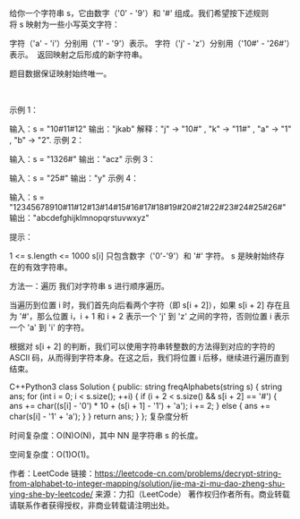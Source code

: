 给你一个字符串 s，它由数字（'0' - '9'）和 '#' 组成。我们希望按下述规则将 s 映射为一些小写英文字符：

字符（'a' - 'i'）分别用（'1' - '9'）表示。
字符（'j' - 'z'）分别用（'10#' - '26#'）表示。 
返回映射之后形成的新字符串。

题目数据保证映射始终唯一。

 

示例 1：

输入：s = "10#11#12"
输出："jkab"
解释："j" -> "10#" , "k" -> "11#" , "a" -> "1" , "b" -> "2".
示例 2：

输入：s = "1326#"
输出："acz"
示例 3：

输入：s = "25#"
输出："y"
示例 4：

输入：s = "12345678910#11#12#13#14#15#16#17#18#19#20#21#22#23#24#25#26#"
输出："abcdefghijklmnopqrstuvwxyz"
 

提示：

1 <= s.length <= 1000
s[i] 只包含数字（'0'-'9'）和 '#' 字符。
s 是映射始终存在的有效字符串。


方法一：遍历
我们对字符串 s 进行顺序遍历。

当遍历到位置 i 时，我们首先向后看两个字符（即 s[i + 2]），如果 s[i + 2] 存在且为 '#'，那么位置 i，i + 1 和 i + 2 表示一个 'j' 到 'z' 之间的字符，否则位置 i 表示一个 'a' 到 'i' 的字符。

根据对 s[i + 2] 的判断，我们可以使用字符串转整数的方法得到对应的字符的 ASCII 码，从而得到字符本身。在这之后，我们将位置 i 后移，继续进行遍历直到结束。

C++Python3
class Solution {
public:
    string freqAlphabets(string s) {
        string ans;
        for (int i = 0; i < s.size(); ++i) {
            if (i + 2 < s.size() && s[i + 2] == '#') {
                ans += char((s[i] - '0') * 10 + (s[i + 1] - '1') + 'a');
                i += 2;
            }
            else {
                ans += char(s[i] - '1' + 'a');
            }
        }
        return ans;
    }
};
复杂度分析

时间复杂度：O(N)O(N)，其中 NN 是字符串 s 的长度。

空间复杂度：O(1)O(1)。

作者：LeetCode
链接：https://leetcode-cn.com/problems/decrypt-string-from-alphabet-to-integer-mapping/solution/jie-ma-zi-mu-dao-zheng-shu-ying-she-by-leetcode/
来源：力扣（LeetCode）
著作权归作者所有。商业转载请联系作者获得授权，非商业转载请注明出处。